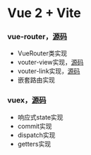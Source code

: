 # Vue 2 + Vite

### vue-router，[源码](https://github.com/vuejs/vue-router/blob/dev/src/router.js)

- VueRouter类实现
- vouter-view实现，[源码](https://github.com/vuejs/vue-router/blob/dev/src/components/view.js)
- vouter-link实现，[源码](https://github.com/vuejs/vue-router/blob/dev/src/components/link.js)
- 嵌套路由实现

### vuex，[源码](https://github.com/vuejs/vuex/blob/main/src/store.js)
- 响应式state实现
- commit实现
- dispatch实现
- getters实现
